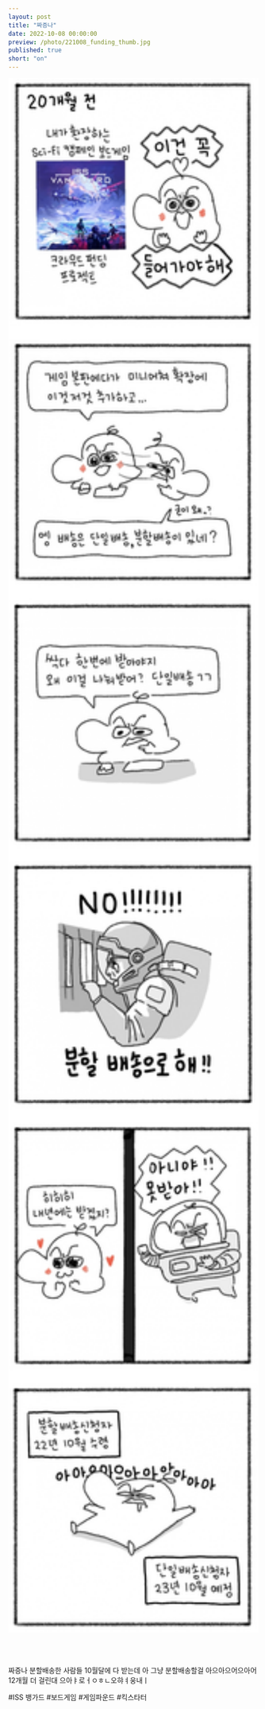 ```yaml
---
layout: post
title: "짜증나"
date: 2022-10-08 00:00:00
preview: /photo/221008_funding_thumb.jpg
published: true
short: "on"
---
```


<img src="/photo/221008_funding.jpg" width="1000">

<br/><br/>

짜증나 분할배송한 사람들 10월달에 다 받는데
아 그냥 분할배송할걸
아으아으어으아어
12개월 더 걸린대 으아ㅑ로ㅓㅇㅎㄴ오햐ㅕ웅내ㅣ

#ISS 뱅가드 #보드게임 #게임파운드 #킥스타터

